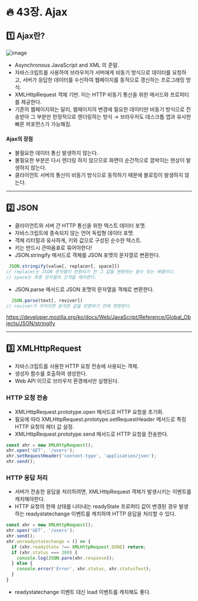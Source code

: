 # :fire: 43장. Ajax

## :one: Ajax란?

![image](https://github.com/SSOFERRET/Modern-JS-DeepDive-Study/assets/148465774/9119d217-1fb7-4c5c-b116-d936b6c5ecf2)

- Asynchronous JavaScript and XML 의 준말.
- 자바스크립트를 사용하여 브라우저가 서버에게 비동기 방식으로 데이터를 요청하고, 서버가 응답한 데이터를 수신하여 웹페이지를 동적으로 갱신하는 프로그래밍 방식.
- XMLHttpRequest 객체 기반. 이는 HTTP 비동기 통신을 위한 메서드와 프로퍼티를 제공한다.
- 기존의 웹페이지와는 달리, 웹페이지의 변경에 필요한 데이터만 비동기 방식으로 전송받아 그 부분만 한정적으로 렌더링하는 방식 → 브라우저도 데스크톱 앱과 유사한 빠른 퍼포먼스가 가능해짐.

#### Ajax의 장점 
- 불필요한 데이터 통신 발생하지 않는다.
- 불필요한 부분은 다시 렌더링 하지 않으므로 화면이 순간적으로 깜박이는 현상이 발생하지 않는다.
- 클라이언트 서버의 통신이 비동기 방식으로 동작하기 때문에 블로킹이 발생하지 않는다.

---

## :two: JSON

- 클라이언트와 서버 간 HTTP 통신을 위한 텍스트 데이터 포맷.
- 자바스크립트에 종속되지 않는 언어 독립형 데이터 포맷.
- 객체 리터럴과 유사하게, 키와 값으로 구성된 순수한 텍스트.
- 키는 반드시 큰따옴표로 묶어야한다!
- JSON.stringify 메서드로 객체를 JSON 포맷의 문자열로 변환한다.
```javascript
 JSON.stringify(value[, replacer[, space]])
// replacer는 JSON 문자열이 반환되기 전 그 값을 변환하는 함수 또는 배열이다.
// space는 최종 문자열의 간격을 제어한다.
```

- JSON.parse 메서드로 JSON 포맷의 문자열을 객체로 변환한다.
```javascript
  JSON.parse(text[, reviver])
// reviver가 주어지면 분석한 값을 반환하기 전에 변환한다.
```
https://developer.mozilla.org/ko/docs/Web/JavaScript/Reference/Global_Objects/JSON/stringify

---

## :three: XMLHttpRequest

- 자바스크립트를 사용한 HTTP 요청 전송에 사용되는 객체.
- 생성자 함수를 호출하여 생성한다.
- Web API 이므로 브라우저 환경에서만 실행된다.

### HTTP 요청 전송

- XMLHttpRequest.prototype.open 메서드로 HTTP 요청을 초기화.
- 필요에 따라 XMLHttpRequest.prototype.setRequestHeader 메서드로 특정 HTTP 요청의 헤더 값 설정.
- XMLHttpRequest.prototype.send 메서드로 HTTP 요청을 전송한다.
```javascript
const xhr = new XMLHttpRequest();
xhr.open('GET', '/users');
xhr.setRequestHeader('content-type', 'application/json');
xhr.send();
```

### HTTP 응답 처리

- 서버가 전송한 응답을 처리하려면, XMLHttpRequest 객체가 발생시키는 이벤트를 캐치해야한다.
- HTTP 요청의 현재 상태를 나타내는 readyState 프로퍼티 값이 변경된 경우 발생하는 readystatechange 이벤트를 캐치하여 HTTP 응답을 처리할 수 있다.
```javascript
const xhr = new XMLHttpRequest();
xhr.open('GET', '/users');
xhr.send();
xhr.onreadystatechange = () => {
  if (xhr.readyState !== XMLHttpRequest.DONE) return;
  if (xhr.status === 200) {
    console.log(JSON.pare(xhr.response));
  } else {
    console.error('Error', xhr.status, xhr.statusText);
  }
}
```
- readystatechange 이벤트 대신 load 이벤트를 캐치해도 좋다.
